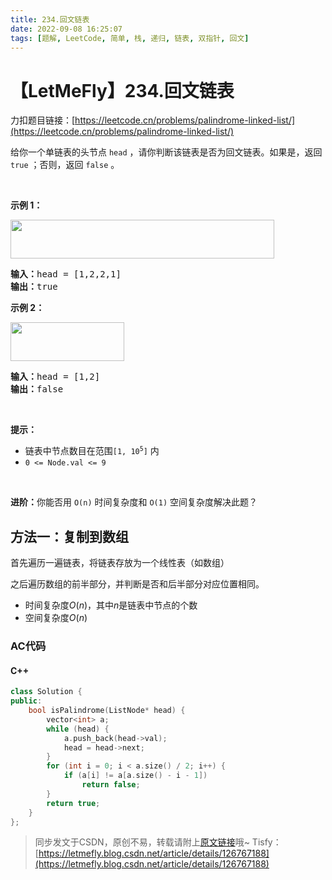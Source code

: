 ```yaml
---
title: 234.回文链表
date: 2022-09-08 16:25:07
tags: [题解, LeetCode, 简单, 栈, 递归, 链表, 双指针, 回文]
---
```


# 【LetMeFly】234.回文链表

力扣题目链接：[https://leetcode.cn/problems/palindrome-linked-list/](https://leetcode.cn/problems/palindrome-linked-list/)

<p>给你一个单链表的头节点 <code>head</code> ，请你判断该链表是否为回文链表。如果是，返回 <code>true</code> ；否则，返回 <code>false</code> 。</p>

<p>&nbsp;</p>

<p><strong>示例 1：</strong></p>
<img alt="" src="https://assets.leetcode.com/uploads/2021/03/03/pal1linked-list.jpg" style="width: 422px; height: 62px;" />
<pre>
<strong>输入：</strong>head = [1,2,2,1]
<strong>输出：</strong>true
</pre>

<p><strong>示例 2：</strong></p>
<img alt="" src="https://assets.leetcode.com/uploads/2021/03/03/pal2linked-list.jpg" style="width: 182px; height: 62px;" />
<pre>
<strong>输入：</strong>head = [1,2]
<strong>输出：</strong>false
</pre>

<p>&nbsp;</p>

<p><strong>提示：</strong></p>

<ul>
	<li>链表中节点数目在范围<code>[1, 10<sup>5</sup>]</code> 内</li>
	<li><code>0 &lt;= Node.val &lt;= 9</code></li>
</ul>

<p>&nbsp;</p>

<p><strong>进阶：</strong>你能否用&nbsp;<code>O(n)</code> 时间复杂度和 <code>O(1)</code> 空间复杂度解决此题？</p>


    
## 方法一：复制到数组

首先遍历一遍链表，将链表存放为一个线性表（如数组）

之后遍历数组的前半部分，并判断是否和后半部分对应位置相同。

+ 时间复杂度$O(n)$，其中$n$是链表中节点的个数
+ 空间复杂度$O(n)$

### AC代码

#### C++

```cpp
class Solution {
public:
    bool isPalindrome(ListNode* head) {
        vector<int> a;
        while (head) {
            a.push_back(head->val);
            head = head->next;
        }
        for (int i = 0; i < a.size() / 2; i++) {
            if (a[i] != a[a.size() - i - 1])
                return false;
        }
        return true;
    }
};
```

> 同步发文于CSDN，原创不易，转载请附上[原文链接](https://leetcode.letmefly.xyz/2022/09/08/LeetCode%200234.%E5%9B%9E%E6%96%87%E9%93%BE%E8%A1%A8/)哦~
> Tisfy：[https://letmefly.blog.csdn.net/article/details/126767188](https://letmefly.blog.csdn.net/article/details/126767188)
